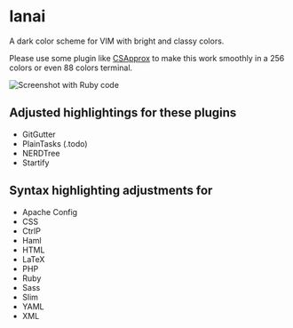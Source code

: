 # lanai

A dark color scheme for VIM with bright and classy colors.

Please use some plugin like [CSApprox](http://www.vim.org/scripts/script.php?script_id=2390) to make this work smoothly in a 256 colors or even 88 colors terminal.

![Screenshot with Ruby code](https://raw.github.com/cseelus/vim-colors-lanai/master/vim-colors-lanai_preview.png)

## Adjusted highlightings for these plugins

- GitGutter
- PlainTasks (.todo)
- NERDTree
- Startify

## Syntax highlighting adjustments for

- Apache Config
- CSS
- CtrlP
- Haml
- HTML
- LaTeX
- PHP
- Ruby
- Sass
- Slim
- YAML
- XML
